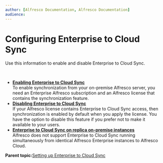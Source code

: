 ```yaml
---
author: [Alfresco Documentation, Alfresco Documentation]
audience: 
---
```


# Configuring Enterprise to Cloud Sync

Use this information to enable and disable Enterprise to Cloud Sync.

 

-   **[Enabling Enterprise to Cloud Sync](../tasks/cloud-sync-config-enable.md)**  
To enable synchronization from your on-premise Alfresco server, you need an Enterprise Alfresco subscription and an Alfresco license that contains the synchronization feature.
-   **[Disabling Enterprise to Cloud Sync](../tasks/cloud-sync-config-disable.md)**  
If your Alfresco license contains Enterprise to Cloud Sync access, then synchronization is enabled by default when you apply the license. You have the option to disable this feature if you prefer not to make it available to your users.
-   **[Enterprise to Cloud Sync on replica on-premise instances](../concepts/cloud-sync-config-instances.md)**  
Alfresco does not support Enterprise to Cloud Sync running simultaneously from identical Alfresco Enterprise instances to Alfresco Cloud.

**Parent topic:**[Setting up Enterprise to Cloud Sync](../concepts/cloud-sync-intro.md)

